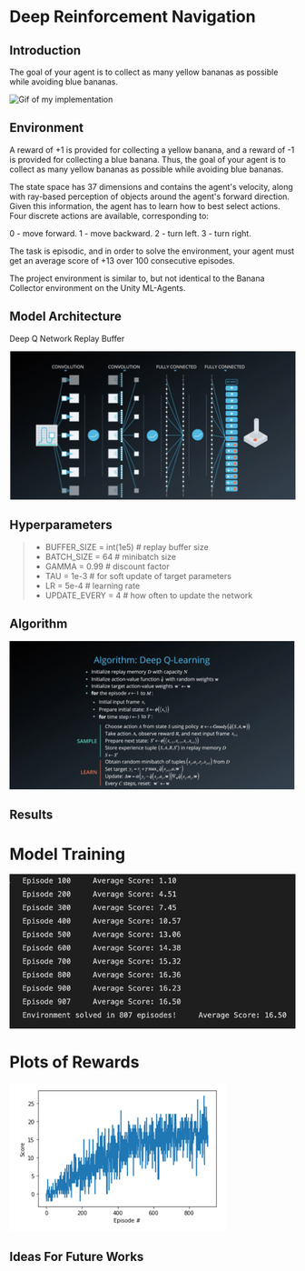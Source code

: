
# Deep Reinforcement Navigation

## Introduction

The goal of your agent is to collect as many yellow bananas as possible while avoiding blue bananas.


![Gif of my implementation](media/agent_working.gif)


## Environment


A reward of +1 is provided for collecting a yellow banana, and a reward of -1 is provided for collecting a blue banana. Thus, the goal of your agent is to collect as many yellow bananas as possible while avoiding blue bananas.

The state space has 37 dimensions and contains the agent's velocity, along with ray-based perception of objects around the agent's forward direction. Given this information, the agent has to learn how to best select actions. Four discrete actions are available, corresponding to:


0 - move forward.
1 - move backward.
2 - turn left.
3 - turn right.


The task is episodic, and in order to solve the environment, your agent must get an average score of +13 over 100 consecutive episodes.

The project environment is similar to, but not identical to the Banana Collector environment on the Unity ML-Agents.

## Model Architecture

Deep Q Network
Replay Buffer


![deep q network architecture](media/model_arch.png)


## Hyperparameters


> - BUFFER_SIZE = int(1e5)  # replay buffer size 
> - BATCH_SIZE = 64         # minibatch size
> - GAMMA = 0.99            # discount factor
> - TAU = 1e-3              # for soft update of target parameters
> - LR = 5e-4               # learning rate 
> - UPDATE_EVERY = 4        # how often to update the network


## Algorithm


![Deep Q algorithm](media/algorithm.png)

## Results

# Model Training


![agent model training](media/agent_score.png)


# Plots of Rewards

![plot of rewards](media/agent_training_plot.png)

## Ideas For Future Works


